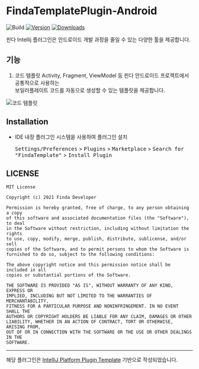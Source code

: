 # FindaTemplatePlugin-Android

![Build](https://github.com/FindaDeveloper/FindaTemplatePlugin-Android/workflows/Build/badge.svg)
[![Version](https://img.shields.io/jetbrains/plugin/v/PLUGIN_ID.svg)](https://plugins.jetbrains.com/plugin/16115-findatemplate)
[![Downloads](https://img.shields.io/jetbrains/plugin/d/PLUGIN_ID.svg)](https://plugins.jetbrains.com/plugin/16115-findatemplate)

<!-- Plugin description -->
핀다 Intellij 플러그인은 안드로이드 개발 과정을 줄일 수 있는 다양한 툴을 제공합니다.

## 기능
1. 코드 템플릿
Activity, Fragment, ViewModel 등 핀다 안드로이드 프로젝트에서 공통적으로 사용하는  
보일러플레이트 코드를 자동으로 생성할 수 있는 템플릿을 제공합니다.

![코드 템플릿](https://user-images.githubusercontent.com/36754680/108012774-97698600-704d-11eb-9512-74393bc2003b.png)

<!-- Plugin description end -->

## Installation

- IDE 내장 플러그인 시스템을 사용하여 플러그인 설치
  
  <kbd>Settings/Preferences</kbd> > <kbd>Plugins</kbd> > <kbd>Marketplace</kbd> > <kbd>Search for "FindaTemplate"</kbd> >
  <kbd>Install Plugin</kbd>


## LICENSE
```
MIT License

Copyright (c) 2021 Finda Developer

Permission is hereby granted, free of charge, to any person obtaining a copy
of this software and associated documentation files (the "Software"), to deal
in the Software without restriction, including without limitation the rights
to use, copy, modify, merge, publish, distribute, sublicense, and/or sell
copies of the Software, and to permit persons to whom the Software is
furnished to do so, subject to the following conditions:

The above copyright notice and this permission notice shall be included in all
copies or substantial portions of the Software.

THE SOFTWARE IS PROVIDED "AS IS", WITHOUT WARRANTY OF ANY KIND, EXPRESS OR
IMPLIED, INCLUDING BUT NOT LIMITED TO THE WARRANTIES OF MERCHANTABILITY,
FITNESS FOR A PARTICULAR PURPOSE AND NONINFRINGEMENT. IN NO EVENT SHALL THE
AUTHORS OR COPYRIGHT HOLDERS BE LIABLE FOR ANY CLAIM, DAMAGES OR OTHER
LIABILITY, WHETHER IN AN ACTION OF CONTRACT, TORT OR OTHERWISE, ARISING FROM,
OUT OF OR IN CONNECTION WITH THE SOFTWARE OR THE USE OR OTHER DEALINGS IN THE
SOFTWARE.
```

---
해당 플러그인은 [IntelliJ Platform Plugin Template](https://github.com/JetBrains/intellij-platform-plugin-template) 기반으로 작성되었습니다.
